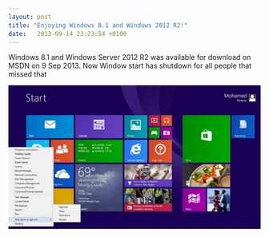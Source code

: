 ```yaml
---
layout: post
title: "Enjoying Windows 8.1 and Windows 2012 R2!"
date:   2013-09-14 23:23:54 +0100
---
```


Windows 8.1 and Windows Server 2012 R2 was available for download on
MSDN on 9 Sep 2013. Now Window start has shutdown for all people that
missed that

![Win8.1](/assets/img/2013/09/win8-1.jpg)

